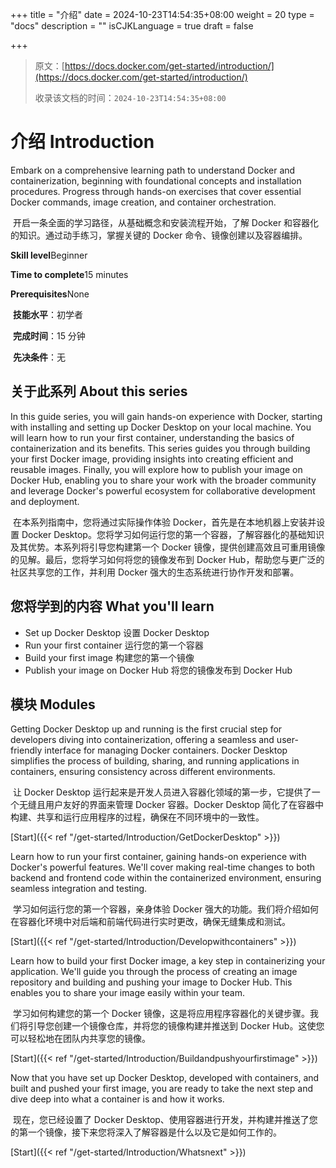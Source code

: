+++
title = "介绍"
date = 2024-10-23T14:54:35+08:00
weight = 20
type = "docs"
description = ""
isCJKLanguage = true
draft = false

+++

> 原文：[https://docs.docker.com/get-started/introduction/](https://docs.docker.com/get-started/introduction/)
>
> 收录该文档的时间：`2024-10-23T14:54:35+08:00`

# 介绍 Introduction

Embark on a comprehensive learning path to understand Docker and containerization, beginning with foundational concepts and installation procedures. Progress through hands-on exercises that cover essential Docker commands, image creation, and container orchestration.

​	开启一条全面的学习路径，从基础概念和安装流程开始，了解 Docker 和容器化的知识。通过动手练习，掌握关键的 Docker 命令、镜像创建以及容器编排。

**Skill level**Beginner

**Time to complete**15 minutes

**Prerequisites**None

​	**技能水平**：初学者

​	**完成时间**：15 分钟

​	**先决条件**：无

## 关于此系列 About this series

In this guide series, you will gain hands-on experience with Docker, starting with installing and setting up Docker Desktop on your local machine. You will learn how to run your first container, understanding the basics of containerization and its benefits. This series guides you through building your first Docker image, providing insights into creating efficient and reusable images. Finally, you will explore how to publish your image on Docker Hub, enabling you to share your work with the broader community and leverage Docker's powerful ecosystem for collaborative development and deployment.

​	在本系列指南中，您将通过实际操作体验 Docker，首先是在本地机器上安装并设置 Docker Desktop。您将学习如何运行您的第一个容器，了解容器化的基础知识及其优势。本系列将引导您构建第一个 Docker 镜像，提供创建高效且可重用镜像的见解。最后，您将学习如何将您的镜像发布到 Docker Hub，帮助您与更广泛的社区共享您的工作，并利用 Docker 强大的生态系统进行协作开发和部署。

## 您将学到的内容 What you'll learn

- Set up Docker Desktop 设置 Docker Desktop
- Run your first container 运行您的第一个容器
- Build your first image 构建您的第一个镜像
- Publish your image on Docker Hub  将您的镜像发布到 Docker Hub

## 模块 Modules

Getting Docker Desktop up and running is the first crucial step for developers diving into containerization, offering a seamless and user-friendly interface for managing Docker containers. Docker Desktop simplifies the process of building, sharing, and running applications in containers, ensuring consistency across different environments.

​	让 Docker Desktop 运行起来是开发人员进入容器化领域的第一步，它提供了一个无缝且用户友好的界面来管理 Docker 容器。Docker Desktop 简化了在容器中构建、共享和运行应用程序的过程，确保在不同环境中的一致性。

[Start]({{< ref "/get-started/Introduction/GetDockerDesktop" >}})

Learn how to run your first container, gaining hands-on experience with Docker's powerful features. We'll cover making real-time changes to both backend and frontend code within the containerized environment, ensuring seamless integration and testing.

​	学习如何运行您的第一个容器，亲身体验 Docker 强大的功能。我们将介绍如何在容器化环境中对后端和前端代码进行实时更改，确保无缝集成和测试。

[Start]({{< ref "/get-started/Introduction/Developwithcontainers" >}})

Learn how to build your first Docker image, a key step in containerizing your application. We'll guide you through the process of creating an image repository and building and pushing your image to Docker Hub. This enables you to share your image easily within your team.

​	学习如何构建您的第一个 Docker 镜像，这是将应用程序容器化的关键步骤。我们将引导您创建一个镜像仓库，并将您的镜像构建并推送到 Docker Hub。这使您可以轻松地在团队内共享您的镜像。

[Start]({{< ref "/get-started/Introduction/Buildandpushyourfirstimage" >}})

Now that you have set up Docker Desktop, developed with containers, and built and pushed your first image, you are ready to take the next step and dive deep into what a container is and how it works.

​	现在，您已经设置了 Docker Desktop、使用容器进行开发，并构建并推送了您的第一个镜像，接下来您将深入了解容器是什么以及它是如何工作的。

[Start]({{< ref "/get-started/Introduction/Whatsnext" >}})
